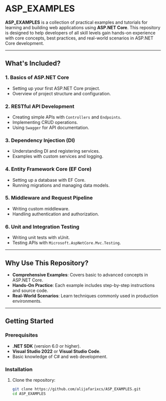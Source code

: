 # **ASP_EXAMPLES**  

**ASP_EXAMPLES** is a collection of practical examples and tutorials for learning and building web applications using **ASP.NET Core**. This repository is designed to help developers of all skill levels gain hands-on experience with core concepts, best practices, and real-world scenarios in ASP.NET Core development.  

---

## **What's Included?**  

### **1. Basics of ASP.NET Core**  
- Setting up your first ASP.NET Core project.  
- Overview of project structure and configuration.  

### **2. RESTful API Development**  
- Creating simple APIs with `Controllers` and `Endpoints`.  
- Implementing CRUD operations.  
- Using `Swagger` for API documentation.  

### **3. Dependency Injection (DI)**  
- Understanding DI and registering services.  
- Examples with custom services and logging.  

### **4. Entity Framework Core (EF Core)**  
- Setting up a database with EF Core.  
- Running migrations and managing data models.  

### **5. Middleware and Request Pipeline**  
- Writing custom middleware.  
- Handling authentication and authorization.  

### **6. Unit and Integration Testing**  
- Writing unit tests with xUnit.  
- Testing APIs with `Microsoft.AspNetCore.Mvc.Testing`.  

---

## **Why Use This Repository?**  

- **Comprehensive Examples**: Covers basic to advanced concepts in ASP.NET Core.  
- **Hands-On Practice**: Each example includes step-by-step instructions and source code.  
- **Real-World Scenarios**: Learn techniques commonly used in production environments.  

---

## **Getting Started**  

### **Prerequisites**  
- **.NET SDK** (version 6.0 or higher).  
- **Visual Studio 2022** or **Visual Studio Code**.  
- Basic knowledge of C# and web development.  

### **Installation**  
1. Clone the repository:  
   ```bash
   git clone https://github.com/alijafarixcs/ASP_EXAMPLES.git
   cd ASP_EXAMPLES
